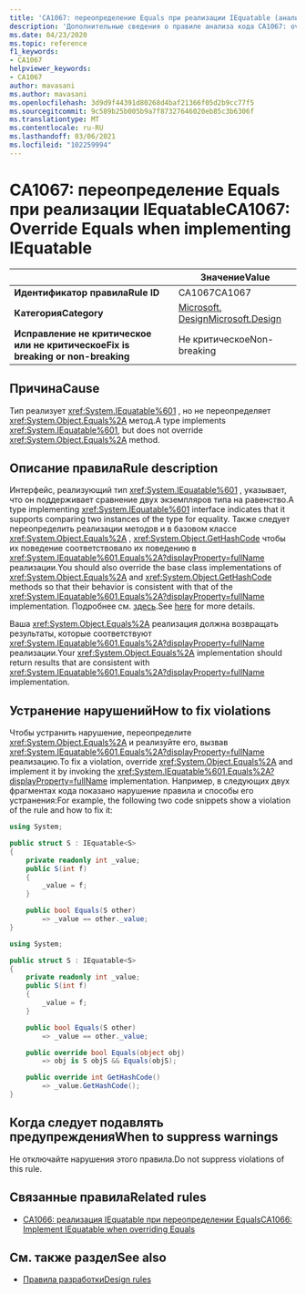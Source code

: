 ```yaml
---
title: 'CA1067: переопределение Equals при реализации IEquatable (анализ кода)'
description: 'Дополнительные сведения о правиле анализа кода CA1067: override Equals при реализации IEquatable'
ms.date: 04/23/2020
ms.topic: reference
f1_keywords:
- CA1067
helpviewer_keywords:
- CA1067
author: mavasani
ms.author: mavasani
ms.openlocfilehash: 3d9d9f44391d80268d4baf21366f05d2b9cc77f5
ms.sourcegitcommit: 9c589b25b005b9a7f87327646020eb85c3b6306f
ms.translationtype: MT
ms.contentlocale: ru-RU
ms.lasthandoff: 03/06/2021
ms.locfileid: "102259994"
---
```

# <a name="ca1067-override-equals-when-implementing-iequatable"></a><span data-ttu-id="90a89-103">CA1067: переопределение Equals при реализации IEquatable</span><span class="sxs-lookup"><span data-stu-id="90a89-103">CA1067: Override Equals when implementing IEquatable</span></span>

| | <span data-ttu-id="90a89-104">Значение</span><span class="sxs-lookup"><span data-stu-id="90a89-104">Value</span></span> |
|-|-|
| <span data-ttu-id="90a89-105">**Идентификатор правила**</span><span class="sxs-lookup"><span data-stu-id="90a89-105">**Rule ID**</span></span> |<span data-ttu-id="90a89-106">CA1067</span><span class="sxs-lookup"><span data-stu-id="90a89-106">CA1067</span></span>|
| <span data-ttu-id="90a89-107">**Категория**</span><span class="sxs-lookup"><span data-stu-id="90a89-107">**Category**</span></span> |[<span data-ttu-id="90a89-108">Microsoft. Design</span><span class="sxs-lookup"><span data-stu-id="90a89-108">Microsoft.Design</span></span>](design-warnings.md)|
| <span data-ttu-id="90a89-109">**Исправление не критическое или не критическое**</span><span class="sxs-lookup"><span data-stu-id="90a89-109">**Fix is breaking or non-breaking**</span></span> |<span data-ttu-id="90a89-110">Не критическое</span><span class="sxs-lookup"><span data-stu-id="90a89-110">Non-breaking</span></span>|

## <a name="cause"></a><span data-ttu-id="90a89-111">Причина</span><span class="sxs-lookup"><span data-stu-id="90a89-111">Cause</span></span>

<span data-ttu-id="90a89-112">Тип реализует <xref:System.IEquatable%601> , но не переопределяет <xref:System.Object.Equals%2A> метод.</span><span class="sxs-lookup"><span data-stu-id="90a89-112">A type implements <xref:System.IEquatable%601>, but does not override <xref:System.Object.Equals%2A> method.</span></span>

## <a name="rule-description"></a><span data-ttu-id="90a89-113">Описание правила</span><span class="sxs-lookup"><span data-stu-id="90a89-113">Rule description</span></span>

<span data-ttu-id="90a89-114">Интерфейс, реализующий тип <xref:System.IEquatable%601> , указывает, что он поддерживает сравнение двух экземпляров типа на равенство.</span><span class="sxs-lookup"><span data-stu-id="90a89-114">A type implementing <xref:System.IEquatable%601> interface indicates that it supports comparing two instances of the type for equality.</span></span> <span data-ttu-id="90a89-115">Также следует переопределить реализации методов и в базовом классе <xref:System.Object.Equals%2A> , <xref:System.Object.GetHashCode> чтобы их поведение соответствовало их поведению в <xref:System.IEquatable%601.Equals%2A?displayProperty=fullName> реализации.</span><span class="sxs-lookup"><span data-stu-id="90a89-115">You should also override the base class implementations of <xref:System.Object.Equals%2A> and <xref:System.Object.GetHashCode> methods so that their behavior is consistent with that of the <xref:System.IEquatable%601.Equals%2A?displayProperty=fullName> implementation.</span></span> <span data-ttu-id="90a89-116">Подробнее см. [здесь](/dotnet/api/system.iequatable-1#notes-to-implementers).</span><span class="sxs-lookup"><span data-stu-id="90a89-116">See [here](/dotnet/api/system.iequatable-1#notes-to-implementers) for more details.</span></span>

<span data-ttu-id="90a89-117">Ваша <xref:System.Object.Equals%2A> реализация должна возвращать результаты, которые соответствуют <xref:System.IEquatable%601.Equals%2A?displayProperty=fullName> реализации.</span><span class="sxs-lookup"><span data-stu-id="90a89-117">Your <xref:System.Object.Equals%2A> implementation should return results that are consistent with <xref:System.IEquatable%601.Equals%2A?displayProperty=fullName> implementation.</span></span>

## <a name="how-to-fix-violations"></a><span data-ttu-id="90a89-118">Устранение нарушений</span><span class="sxs-lookup"><span data-stu-id="90a89-118">How to fix violations</span></span>

<span data-ttu-id="90a89-119">Чтобы устранить нарушение, переопределите <xref:System.Object.Equals%2A> и реализуйте его, вызвав <xref:System.IEquatable%601.Equals%2A?displayProperty=fullName> реализацию.</span><span class="sxs-lookup"><span data-stu-id="90a89-119">To fix a violation, override <xref:System.Object.Equals%2A> and implement it by invoking the <xref:System.IEquatable%601.Equals%2A?displayProperty=fullName> implementation.</span></span> <span data-ttu-id="90a89-120">Например, в следующих двух фрагментах кода показано нарушение правила и способы его устранения:</span><span class="sxs-lookup"><span data-stu-id="90a89-120">For example, the following two code snippets show a violation of the rule and how to fix it:</span></span>

```csharp
using System;

public struct S : IEquatable<S>
{
    private readonly int _value;
    public S(int f)
    {
        _value = f;
    }

    public bool Equals(S other)
        => _value == other._value;
}
```

```csharp
using System;

public struct S : IEquatable<S>
{
    private readonly int _value;
    public S(int f)
    {
        _value = f;
    }

    public bool Equals(S other)
        => _value == other._value;

    public override bool Equals(object obj)
        => obj is S objS && Equals(objS);

    public override int GetHashCode()
        => _value.GetHashCode();
}
```

## <a name="when-to-suppress-warnings"></a><span data-ttu-id="90a89-121">Когда следует подавлять предупреждения</span><span class="sxs-lookup"><span data-stu-id="90a89-121">When to suppress warnings</span></span>

<span data-ttu-id="90a89-122">Не отключайте нарушения этого правила.</span><span class="sxs-lookup"><span data-stu-id="90a89-122">Do not suppress violations of this rule.</span></span>

## <a name="related-rules"></a><span data-ttu-id="90a89-123">Связанные правила</span><span class="sxs-lookup"><span data-stu-id="90a89-123">Related rules</span></span>

- [<span data-ttu-id="90a89-124">CA1066: реализация IEquatable при переопределении Equals</span><span class="sxs-lookup"><span data-stu-id="90a89-124">CA1066: Implement IEquatable when overriding Equals</span></span>](ca1066.md)

## <a name="see-also"></a><span data-ttu-id="90a89-125">См. также раздел</span><span class="sxs-lookup"><span data-stu-id="90a89-125">See also</span></span>

- [<span data-ttu-id="90a89-126">Правила разработки</span><span class="sxs-lookup"><span data-stu-id="90a89-126">Design rules</span></span>](design-warnings.md)
